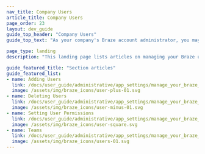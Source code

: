 ```yaml
---
nav_title: Company Users
article_title: Company Users
page_order: 23
layout: dev_guide
guide_top_header: "Company Users"
guide_top_text: "As your company's Braze account administrator, you may find that you need to manage users on a more granular or case-by-case basis. Braze can help you do that by creating teams and managing user permissions and company-wide settings."

page_type: landing
description: "This landing page lists articles on managing your Braze users, such as adding and deleting users, setting user permissions, creating teams, and managing company settings."

guide_featured_title: "Section articles"
guide_featured_list:
- name: Adding Users
  link: /docs/user_guide/administrative/app_settings/manage_your_braze_users/adding_users_to_your_dashboard/
  image: /assets/img/braze_icons/user-plus-01.svg
- name: Deleting Users
  link: /docs/user_guide/administrative/app_settings/manage_your_braze_users/adding_users_to_your_dashboard//
  image: /assets/img/braze_icons/user-minus-01.svg
- name: Setting User Permissions
  link: /docs/user_guide/administrative/app_settings/manage_your_braze_users/user_permissions/
  image: /assets/img/braze_icons/user-square.svg
- name: Teams
  link: /docs/user_guide/administrative/app_settings/manage_your_braze_users/teams/
  image: /assets/img/braze_icons/users-01.svg
---
```

